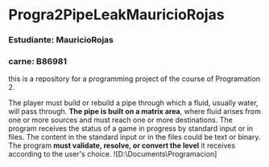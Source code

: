 # Progra2PipeLeakMauricioRojas
### **Estudiante:** MauricioRojas
### **carne:** B86981
this is a repository for a programming project of the course of Programation 2.

The player must build or rebuild a pipe through which a fluid, usually water, will pass through. **The pipe is built on a matrix area**, where fluid arises from one or more sources and must reach one or more destinations.
The program receives the status of a game in progress by standard input or in files. The content in the standard input or in the files could be text or binary. The program **must validate, resolve, or convert the level** it receives according to the user's choice.
![D:\Documents\Programacion]
